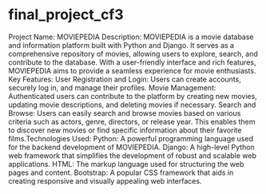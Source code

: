 # final_project_cf3
 Project Name: MOVIEPEDIA  Description: MOVIEPEDIA is a movie database and information platform built with Python and Django. It serves as a comprehensive repository of movies, allowing users to explore, search, and contribute to the database. With a user-friendly interface and rich features, MOVIEPEDIA aims to provide a seamless experience for movie enthusiasts.  Key Features:  User Registration and Login: Users can create accounts, securely log in, and manage their profiles. Movie Management: Authenticated users can contribute to the platform by creating new movies, updating movie descriptions, and deleting movies if necessary. Search and Browse: Users can easily search and browse movies based on various criteria such as actors, genre, directors, or release year. This enables them to discover new movies or find specific information about their favorite films.Technologies Used:  Python: A powerful programming language used for the backend development of MOVIEPEDIA. Django: A high-level Python web framework that simplifies the development of robust and scalable web applications. HTML: The markup language used for structuring the web pages and content. Bootstrap: A popular CSS framework that aids in creating responsive and visually appealing web interfaces.
